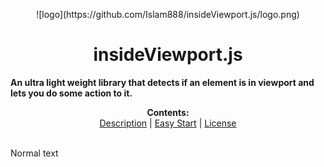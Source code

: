  
 <p align="center">
 ![logo](https://github.com/Islam888/insideViewport.js/logo.png)
 <h1 align="center">insideViewport.js</h1>
 
  <b>An ultra light weight library that detects if an element is in viewport and lets you do some action to it.</b>
</p>

<p align="center">
  <b>Contents: </b><br>
  <a href="#description">Description</a> |
  <a href="#easy-start">Easy Start</a> |
  <a href="#license">License</a>
  <br><br>

</p>

Normal text
